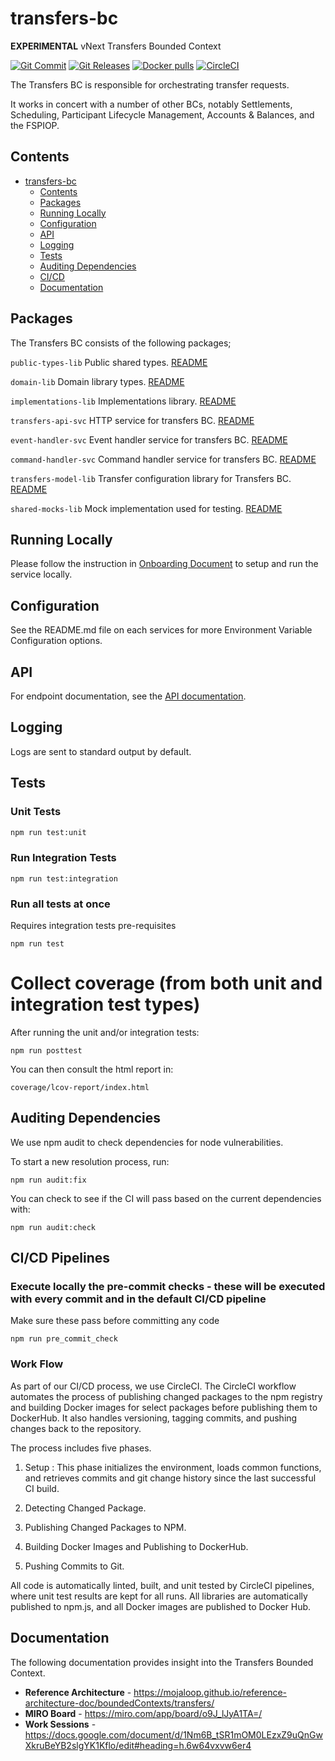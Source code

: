 # transfers-bc
**EXPERIMENTAL** vNext Transfers Bounded Context


[![Git Commit](https://img.shields.io/github/last-commit/mojaloop/transfers-bc.svg?style=flat)](https://github.com/mojaloop/transfers-bc/commits/master)
[![Git Releases](https://img.shields.io/github/release/mojaloop/transfers-bc.svg?style=flat)](https://github.com/mojaloop/transfers-bc/releases)
[![Docker pulls](https://img.shields.io/docker/pulls/mojaloop/transfers-bc.svg?style=flat)](https://hub.docker.com/r/mojaloop/transfers-bc)
[![CircleCI](https://circleci.com/gh/mojaloop/transfers-bc.svg?style=svg)](https://circleci.com/gh/mojaloop/transfers-bc)

The Transfers BC is responsible for orchestrating transfer requests. 

It works in concert with a number of other BCs, notably Settlements, Scheduling, Participant Lifecycle Management, Accounts & Balances, and the FSPIOP.

## Contents
- [transfers-bc](#transfers-bc)
  - [Contents](#contents)
  - [Packages](#packages)
  - [Running Locally](#running-locally)
  - [Configuration](#configuration)
  - [API](#api)
  - [Logging](#logging)
  - [Tests](#tests)
  - [Auditing Dependencies](#auditing-dependencies)
  - [CI/CD](#cicd-pipelines)
  - [Documentation](#documentation)

## Packages
The Transfers BC consists of the following packages;

`public-types-lib`
Public shared types.
[README](./packages/public-types-lib/README.md)

`domain-lib`
Domain library types.
[README](./packages/domain-lib/README.md)

`implementations-lib`
Implementations library.
[README](./packages/implementations-lib/README.md)

`transfers-api-svc`
HTTP service for transfers BC.
[README](packages/transfers-api-svc/README.md)

`event-handler-svc`
Event handler service for transfers BC.
[README](packages/event-handler-svc/README.md)

`command-handler-svc`
Command handler service for transfers BC.
[README](packages/command-handler-svc/README.md)

`transfers-model-lib`
Transfer configuration library for Transfers BC.
[README](./packages/transfers-config-lib/README.md)

`shared-mocks-lib`
Mock implementation used for testing.
[README](./packages/shared-mocks-lib/README.md)

## Running Locally

Please follow the instruction in [Onboarding Document](Onboarding.md) to setup and run the service locally.

## Configuration

See the README.md file on each services for more Environment Variable Configuration options.

## API

For endpoint documentation, see the [API documentation](https://docs.mojaloop.io/api/fspiop/v1.1/api-definition.html#api-resource-transfers).

## Logging

Logs are sent to standard output by default.

## Tests

### Unit Tests

```bash
npm run test:unit
```

### Run Integration Tests

```shell
npm run test:integration
```

### Run all tests at once
Requires integration tests pre-requisites
```shell
npm run test
```

# Collect coverage (from both unit and integration test types)

After running the unit and/or integration tests: 

```shell
npm run posttest
```

You can then consult the html report in:

```shell
coverage/lcov-report/index.html
```

## Auditing Dependencies
We use npm audit to check dependencies for node vulnerabilities. 

To start a new resolution process, run:
```
npm run audit:fix
``` 

You can check to see if the CI will pass based on the current dependencies with:

```
npm run audit:check
```

## CI/CD Pipelines

### Execute locally the pre-commit checks - these will be executed with every commit and in the default CI/CD pipeline 

Make sure these pass before committing any code
```
npm run pre_commit_check
```

### Work Flow 

 As part of our CI/CD process, we use CircleCI. The CircleCI workflow automates the process of publishing changed packages to the npm registry and building Docker images for select packages before publishing them to DockerHub. It also handles versioning, tagging commits, and pushing changes back to the repository.

The process includes five phases. 
1. Setup : This phase initializes the environment, loads common functions, and retrieves commits and git change history since the last successful CI build.

2. Detecting Changed Package.

3. Publishing Changed Packages to NPM.

4. Building Docker Images and Publishing to DockerHub.

5. Pushing Commits to Git.

 All code is automatically linted, built, and unit tested by CircleCI pipelines, where unit test results are kept for all runs. All libraries are automatically published to npm.js, and all Docker images are published to Docker Hub.

 ## Documentation
The following documentation provides insight into the Transfers Bounded Context.

- **Reference Architecture** - https://mojaloop.github.io/reference-architecture-doc/boundedContexts/transfers/
- **MIRO Board** - https://miro.com/app/board/o9J_lJyA1TA=/
- **Work Sessions** - https://docs.google.com/document/d/1Nm6B_tSR1mOM0LEzxZ9uQnGwXkruBeYB2slgYK1Kflo/edit#heading=h.6w64vxvw6er4
